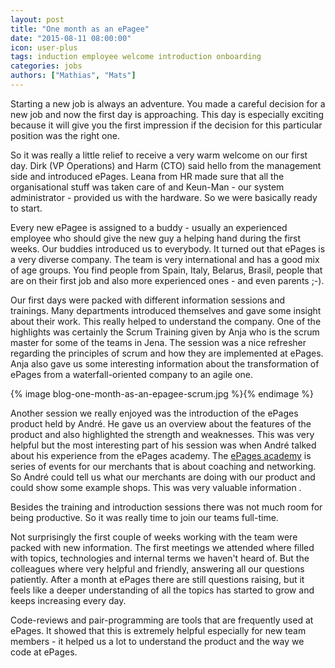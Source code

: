```yaml
---
layout: post
title: "One month as an ePagee"
date: "2015-08-11 08:00:00"
icon: user-plus
tags: induction employee welcome introduction onboarding
categories: jobs
authors: ["Mathias", "Mats"]
---
```


Starting a new job is always an adventure. You made a careful decision for a new job and now the first day is approaching. This day is especially exciting because it will give you the first impression if the decision for this particular position was the right one.

So it was really a little relief to receive a very warm welcome on our first day. Dirk (VP Operations) and Harm (CTO) said hello from the management side and introduced ePages. Leana from HR made sure that all the organisational stuff was taken care of and Keun-Man - our system administrator - provided us with the hardware. So we were basically ready to start.

Every new ePagee is assigned to a buddy - usually an experienced employee who should give the new guy a helping hand during the first weeks. Our buddies introduced us to everybody. It turned out that ePages is a very diverse company. The team is very international and has a good mix of age groups. You find people from Spain, Italy, Belarus, Brasil, people that are on their first job and also more experienced ones - and even parents ;-).

Our first days were packed with different information sessions and trainings. Many departments introduced themselves and gave some insight about their work. This really helped to understand the company. One of the highlights was certainly the Scrum Training given by Anja who is the scrum master for some of the teams in Jena. The session was a nice refresher regarding the principles of scrum and how they are implemented at ePages. Anja also gave us some interesting information about the transformation of ePages from a waterfall-oriented company to an agile one.

{% image blog-one-month-as-an-epagee-scrum.jpg %}{% endimage %}

Another session we really enjoyed was the introduction of the ePages product held by André. He gave us an overview about the features of the product and also highlighted the strength and weaknesses. This was very helpful but the most interesting part of his session was when André talked about his experience from the ePages academy. The [ePages academy](|http://www.ePages.com/academy/en/) is series of events for our merchants that is about coaching and networking. So André could tell us what our merchants are doing with our product and could show some example shops. This was very valuable information .

Besides the training and introduction sessions there was not much room for being productive. So it was really time to join our teams full-time.

Not surprisingly the first couple of weeks working with the team were packed with new information. The first meetings we attended where filled with topics, technologies and internal terms we haven't heard of. But the colleagues where very helpful and friendly, answering all our questions patiently. After a month at ePages there are still questions raising, but it feels like a deeper understanding of all the topics has started to grow and keeps increasing every day.

Code-reviews and pair-programming are tools that are frequently used at ePages. It showed that this is extremely helpful especially for new team members - it helped us a lot to understand the product and the way we code at ePages.

